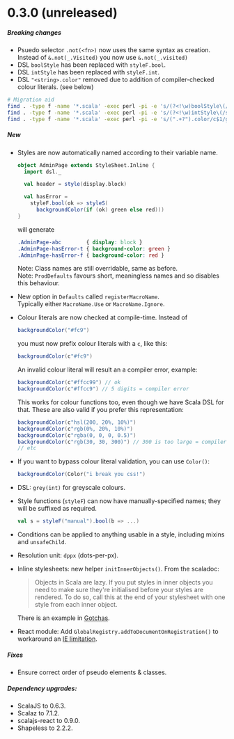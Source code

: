 # 0.3.0 (unreleased)

##### Breaking changes
* Psuedo selector `.not(<fn>)` now uses the same syntax as creation.
  <br>Instead of `&.not(_.Visited)` you now use `&.not(_.visited)`
* DSL `boolStyle` has been replaced with `styleF.bool`.
* DSL `intStyle` has been replaced with `styleF.int`.
* DSL `"<string>.color"` removed due to addition of compiler-checked colour literals. (see below)

```sh
# Migration aid
find . -type f -name '*.scala' -exec perl -pi -e 's/(?<!\w)boolStyle\(/styleF.bool(/g' {} +
find . -type f -name '*.scala' -exec perl -pi -e 's/(?<!\w)intStyle\(/styleF.int(/g' {} +
find . -type f -name '*.scala' -exec perl -pi -e 's/(".+?").color/c$1/g' {} +
```

##### New
* Styles are now automatically named according to their variable name.
  ```scala
  object AdminPage extends StyleSheet.Inline {
    import dsl._

    val header = style(display.block)

    val hasError =
      styleF.bool(ok => styleS(
        backgroundColor(if (ok) green else red)))
  }
  ```
  will generate
  ```css
  .AdminPage-abc        { display: block }
  .AdminPage-hasError-t { background-color: green }
  .AdminPage-hasError-f { background-color: red }
  ```
  Note: Class names are still overridable, same as before.
  <br>Note: `ProdDefaults` favours short, meaningless names and so disables this behaviour.

* New option in `Defaults` called `registerMacroName`.
  <br>Typically either `MacroName.Use` or `MacroName.Ignore`.

* Colour literals are now checked at compile-time.
  Instead of
  ```scala
  backgroundColor("#fc9")
  ```
  you must now prefix colour literals with a `c`, like this:
  ```scala
  backgroundColor(c"#fc9")
  ```
  An invalid colour literal will result an a compiler error, example:
  ```scala
  backgroundColor(c"#ffcc99") // ok
  backgroundColor(c"#ffcc9") // 5 digits = compiler error
  ```
  This works for colour functions too, even though we have Scala DSL for that.
  These are also valid if you prefer this representation:
  ```scala
  backgroundColor(c"hsl(200, 20%, 10%)")
  backgroundColor(c"rgb(0%, 20%, 10%)")
  backgroundColor(c"rgba(0, 0, 0, 0.5)")
  backgroundColor(c"rgb(30, 30, 300)") // 300 is too large = compiler error
  // etc
  ```

* If you want to bypass colour literal validation, you can use `Color()`:
  ```scala
  backgroundColor(Color("i break you css!")
  ```

* DSL: `grey(int)` for greyscale colours.

* Style functions (`styleF`) can now have manually-specified names; they will be suffixed as required.
  ```scala
  val s = styleF("manual").bool(b => ...)
  ```

* Conditions can be applied to anything usable in a style, including mixins and `unsafeChild`.

* Resolution unit: `dppx` (dots-per-px).

* Inline stylesheets: new helper `initInnerObjects()`. From the scaladoc:
  > Objects in Scala are lazy. If you put styles in inner objects you need to make sure they're initialised before
  > your styles are rendered.
  > To do so, call this at the end of your stylesheet with one style from each inner object.

  There is an example in [Gotchas](../gotchas.md).

* React module: Add `GlobalRegistry.addToDocumentOnRegistration()` to workaround an
  [IE limitation](https://github.com/japgolly/scalacss/issues/43).


##### Fixes
* Ensure correct order of pseudo elements & classes.

##### Dependency upgrades:
* ScalaJS to 0.6.3.
* Scalaz to 7.1.2.
* scalajs-react to 0.9.0.
* Shapeless to 2.2.2.

